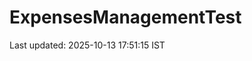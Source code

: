 # ExpensesManagementTest











































































































































































































































































Last updated: 2025-10-13 17:51:15 IST
